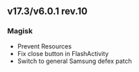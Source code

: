 ## v17.3/v6.0.1 rev.10

### Magisk
- Prevent Resources
- Fix close button in FlashActivity
- Switch to general Samsung defex patch
